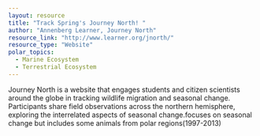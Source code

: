 ```yaml
---
layout: resource
title: "Track Spring's Journey North! "
author: "Annenberg Learner, Journey North"
resource_link: "http://www.learner.org/jnorth/"
resource_type: "Website"
polar_topics:
  - Marine Ecosystem
  - Terrestrial Ecosystem
---
```


Journey North is a website that engages students and citizen scientists around the globe in tracking wildlife migration and seasonal change. Participants share field observations across the northern hemisphere, exploring the interrelated aspects of seasonal change.focuses on seasonal change but includes some animals from polar regions(1997-2013)
